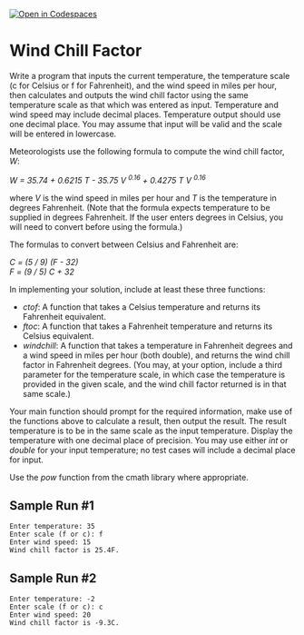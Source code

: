 [![Open in Codespaces](https://classroom.github.com/assets/launch-codespace-f4981d0f882b2a3f0472912d15f9806d57e124e0fc890972558857b51b24a6f9.svg)](https://classroom.github.com/open-in-codespaces?assignment_repo_id=10633475)
# Wind Chill Factor

Write a program that inputs the current temperature, the temperature scale (c for Celsius or f for Fahrenheit), and the wind speed in miles per hour, then calculates and outputs the wind chill factor using the same temperature scale as that which was entered as input. Temperature and wind speed may include decimal places. Temperature output should use one decimal place. You may assume that input will be valid and the scale will be entered in lowercase.

Meteorologists use the following formula to compute the wind chill factor, *W*:

*W = 35.74 + 0.6215 T - 35.75 V <sup>0.16</sup> + 0.4275 T V <sup>0.16</sup>*

where *V* is the wind speed in miles per hour and *T* is the temperature in degrees Fahrenheit. (Note that the formula expects temperature to be supplied in degrees Fahrenheit. If the user enters degrees in Celsius, you will need to convert before using the formula.)

The formulas to convert between Celsius and Fahrenheit are:

*C = (5 / 9) (F - 32)*<br />*F = (9 / 5) C + 32*

In implementing your solution, include at least these three functions:

- *ctof*: A function that takes a Celsius temperature and returns its Fahrenheit equivalent.
- *ftoc*: A function that takes a Fahrenheit temperature and returns its Celsius equivalent.
- *windchill*: A function that takes a temperature in Fahrenheit degrees and a wind speed in miles per hour (both double), and returns the wind chill factor in Fahrenheit degrees. (You may, at your option, include a third parameter for the temperature scale, in which case the temperature is provided in the given scale, and the wind chill factor returned is in that same scale.)

Your main function should prompt for the required information, make use of the functions above to calculate a result, then output the result. The result temperature is to be in the same scale as the input temperature. Display the temperature with one decimal place of precision. You may use either *int* or *double* for your input temperature; no test cases will include a decimal place for input.

Use the *pow* function from the cmath library where appropriate.

## Sample Run #1

```
Enter temperature: 35
Enter scale (f or c): f
Enter wind speed: 15
Wind chill factor is 25.4F.
```

## Sample Run #2

```
Enter temperature: -2
Enter scale (f or c): c
Enter wind speed: 20
Wind chill factor is -9.3C.
```
